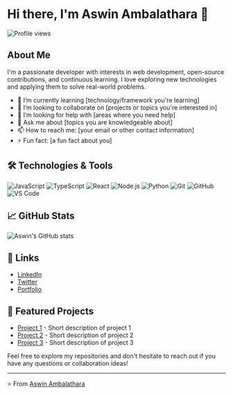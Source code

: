 # Hi there, I'm Aswin Ambalathara 👋

![Profile views](https://gpvc.arturio.dev/aswinambalathara)

## About Me

I'm a passionate developer with interests in web development, open-source contributions, and continuous learning. I love exploring new technologies and applying them to solve real-world problems.

- 🌱 I’m currently learning [technology/framework you're learning]
- 👯 I’m looking to collaborate on [projects or topics you're interested in]
- 🤔 I’m looking for help with [areas where you need help]
- 💬 Ask me about [topics you are knowledgeable about]
- 📫 How to reach me: [your email or other contact information]
- ⚡ Fun fact: [a fun fact about you]

## 🛠️ Technologies & Tools

![JavaScript](https://img.shields.io/badge/-JavaScript-black?style=flat-square&logo=javascript)
![TypeScript](https://img.shields.io/badge/-TypeScript-007ACC?style=flat-square&logo=typescript)
![React](https://img.shields.io/badge/-React-black?style=flat-square&logo=react)
![Node.js](https://img.shields.io/badge/-Node.js-339933?style=flat-square&logo=node.js)
![Python](https://img.shields.io/badge/-Python-3776AB?style=flat-square&logo=python)
![Git](https://img.shields.io/badge/-Git-black?style=flat-square&logo=git)
![GitHub](https://img.shields.io/badge/-GitHub-181717?style=flat-square&logo=github)
![VS Code](https://img.shields.io/badge/-VS%20Code-007ACC?style=flat-square&logo=visual-studio-code)

## 📈 GitHub Stats

![Aswin's GitHub stats](https://github-readme-stats.vercel.app/api?username=aswinambalathara&show_icons=true&theme=radical)

## 🔗 Links

- [LinkedIn](https://www.linkedin.com/in/aswinambalathara/)
- [Twitter](https://twitter.com/aswinambalathara)
- [Portfolio](https://aswinambalathara.github.io)

## 🔭 Featured Projects

- [Project 1](https://github.com/aswinambalathara/project1) - Short description of project 1
- [Project 2](https://github.com/aswinambalathara/project2) - Short description of project 2
- [Project 3](https://github.com/aswinambalathara/project3) - Short description of project 3

Feel free to explore my repositories and don't hesitate to reach out if you have any questions or collaboration ideas!

---

⭐️ From [Aswin Ambalathara](https://github.com/aswinambalathara)
